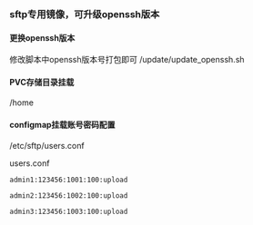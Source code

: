 ### sftp专用镜像，可升级openssh版本

#### 更换openssh版本
修改脚本中openssh版本号打包即可 /update/update_openssh.sh

#### PVC存储目录挂载
/home

#### configmap挂载账号密码配置
/etc/sftp/users.conf

users.conf

`
admin1:123456:1001:100:upload
`

`
admin2:123456:1002:100:upload
`

`
admin3:123456:1003:100:upload
`
